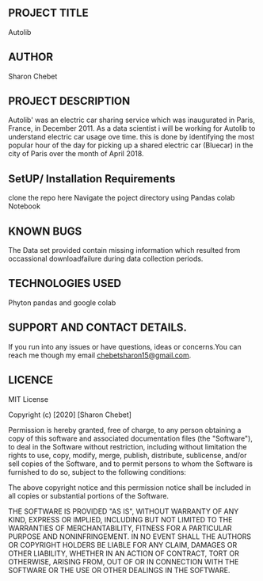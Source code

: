 ## PROJECT TITLE
Autolib

## AUTHOR
Sharon Chebet

## PROJECT DESCRIPTION
Autolib' was an electric car sharing service which was inaugurated in Paris, France, in December 2011. As a data scientist i will be working for Autolib to understand electric car usage ove time. this is done by identifying the most popular hour of the day for picking up a shared electric car (Bluecar) in the city of Paris over the month of April 2018.

## SetUP/ Installation Requirements
clone the repo here
Navigate the poject directory using
  Pandas
  colab Notebook
  
  ## KNOWN BUGS
  The Data set provided contain missing information which resulted from occassional downloadfailure during data collection periods.
  
 ## TECHNOLOGIES USED
 Phyton pandas and google colab
  
  ## SUPPORT AND CONTACT DETAILS.
 If you run into any issues or have questions, ideas or concerns.You can reach me though my email chebetsharon15@gmail.com.
  
  ## LICENCE
  
  MIT License

Copyright (c) [2020] [Sharon Chebet]

Permission is hereby granted, free of charge, to any person obtaining a copy
of this software and associated documentation files (the "Software"), to deal
in the Software without restriction, including without limitation the rights
to use, copy, modify, merge, publish, distribute, sublicense, and/or sell
copies of the Software, and to permit persons to whom the Software is
furnished to do so, subject to the following conditions:

The above copyright notice and this permission notice shall be included in all
copies or substantial portions of the Software.

THE SOFTWARE IS PROVIDED "AS IS", WITHOUT WARRANTY OF ANY KIND, EXPRESS OR
IMPLIED, INCLUDING BUT NOT LIMITED TO THE WARRANTIES OF MERCHANTABILITY,
FITNESS FOR A PARTICULAR PURPOSE AND NONINFRINGEMENT. IN NO EVENT SHALL THE
AUTHORS OR COPYRIGHT HOLDERS BE LIABLE FOR ANY CLAIM, DAMAGES OR OTHER
LIABILITY, WHETHER IN AN ACTION OF CONTRACT, TORT OR OTHERWISE, ARISING FROM,
OUT OF OR IN CONNECTION WITH THE SOFTWARE OR THE USE OR OTHER DEALINGS IN THE
SOFTWARE.
  
